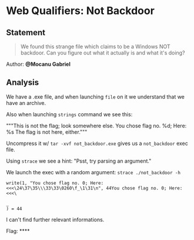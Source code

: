 # Web Qualifiers: Not Backdoor
## Statement
> We found this strange file which claims to be a Windows NOT backdoor. Can you figure out what it actually is and what it's doing?

Author: **@Mocanu Gabriel**

## Analysis

We have a .exe file, and when launching `file` on it we understand that we have an archive.

Also when launching `strings` command we see this: 

"""This is not the flag; look somewhere else.
You chose flag no. %d; Here: %s
The flag is not here, either."""

Uncompress it w/ `tar -xvf not_backdoor.exe` gives us a `not_backdoor` exec file.

Using `strace` we see a hint: "Psst, try parsing an argument."

We launch the exec with a random argument: `strace ./not_backdoor -h`

```
write(1, "You chose flag no. 0; Here: <<<\24\37\35\\\33\33\0260\f_\1\31\n", 44You chose flag no. 0; Here: <<<\
                                                                                                              _
) = 44
```

I can't find further relevant informations.

Flag: ****